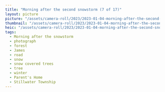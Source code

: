 ```yaml
---
title: "Morning after the second snowstorm (7 of 17)"
layout: picture
picture: "/assets/camera-roll/2023/2023-01-04-morning-after-the-second-snowstorm-07/20230104_150804995_iOS.jpg"
thumbnail: "/assets/camera-roll/2023/2023-01-04-morning-after-the-second-snowstorm-07/20230104_150804995_iOS-thumbnail.jpg"
heic: "/assets/camera-roll/2023/2023-01-04-morning-after-the-second-snowstorm-07/20230104_150804995_iOS.heic"
tags:
  - Morning after the snowstorm
  - photograph
  - forest
  - James
  - road
  - snow
  - snow covered trees
  - tree
  - winter
  - Parent's Home
  - Stillwater Township
---
```

